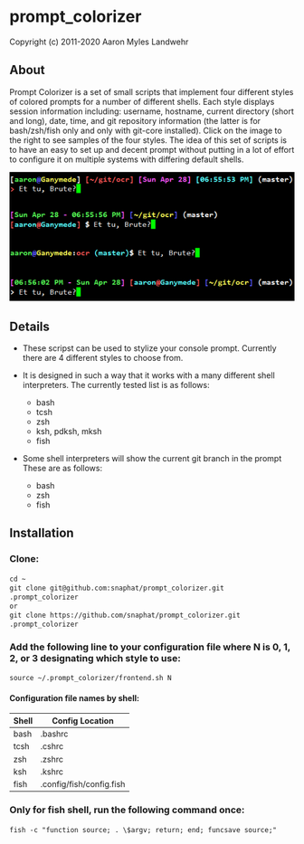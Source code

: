 # prompt_colorizer

Copyright (c) 2011-2020 Aaron Myles Landwehr

## About
Prompt Colorizer is a set of small scripts that implement four different styles of colored prompts for a number of different shells. Each style displays session information including: username, hostname, current directory (short and long), date, time, and git repository information (the latter is for bash/zsh/fish only and only with git-core installed). Click on the image to the right to see samples of the four styles. The idea of this set of scripts is to have an easy to set up and decent prompt without putting in a lot of effort to configure it on multiple systems with differing default shells.

![Prompt Colorizer Example Image](https://raw.githubusercontent.com/snaphat/prompt_colorizer/assets/prompt-colorizer-examples.png)

## Details
  * These scripst can be used to stylize your console prompt. Currently there
    are 4 different styles to choose from.

  * It is designed in such a way that it works with a many different shell
    interpreters. The currently tested list is as follows:
    * bash
    * tcsh
    * zsh
    * ksh, pdksh, mksh
    * fish

  * Some shell interpreters will show the current git branch in the prompt
    These are as follows:
    * bash
    * zsh
    * fish

## Installation

### Clone:
```
cd ~
git clone git@github.com:snaphat/prompt_colorizer.git .prompt_colorizer
or
git clone https://github.com/snaphat/prompt_colorizer.git .prompt_colorizer
```

### Add the following line to your configuration file where N is 0, 1, 2, or 3 designating which style to use:
```
source ~/.prompt_colorizer/frontend.sh N
```
#### Configuration file names by shell:

| Shell | Config Location          |
| ----- | ------------------------ |
| bash  | .bashrc                  |
| tcsh  | .cshrc                   |
| zsh   | .zshrc                   |
| ksh   | .kshrc                   |
| fish  | .config/fish/config.fish |


### Only for fish shell, run the following command once:
```
fish -c "function source; . \$argv; return; end; funcsave source;"
```
